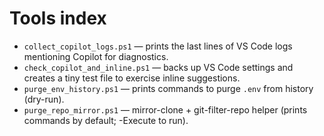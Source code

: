 # Tools index

- `collect_copilot_logs.ps1` — prints the last lines of VS Code logs mentioning Copilot for diagnostics.
- `check_copilot_and_inline.ps1` — backs up VS Code settings and creates a tiny test file to exercise inline suggestions.
- `purge_env_history.ps1` — prints commands to purge `.env` from history (dry-run).
- `purge_repo_mirror.ps1` — mirror-clone + git-filter-repo helper (prints commands by default; -Execute to run).
